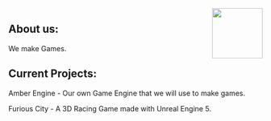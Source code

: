 <img align=right src="https://avatars.githubusercontent.com/u/142634757?s=200&v=4" width=100px />

## About us:

<p>We make Games.</p>

## Current Projects:

<p>Amber Engine - Our own Game Engine that we will use to make games.</p>
<p>Furious City - A 3D Racing Game made with Unreal Engine 5.</p>

